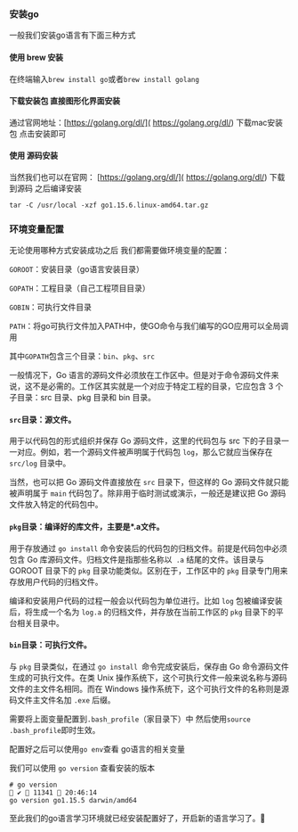 
### 安装go

一般我们安装go语言有下面三种方式

#### 使用 brew 安装

在终端输入`brew install go`或者`brew install golang`

#### 下载安装包 直接图形化界面安装

通过官网地址：[https://golang.org/dl/]( https://golang.org/dl/) 
下载mac安装包 点击安装即可


#### 使用 源码安装

当然我们也可以在官网： [https://golang.org/dl/]( https://golang.org/dl/) 
下载到源码 之后编译安装
```shell
tar -C /usr/local -xzf go1.15.6.linux-amd64.tar.gz
```

### 环境变量配置

无论使用哪种方式安装成功之后  我们都需要做环境变量的配置：

`GOROOT`：安装目录（go语言安装目录）

`GOPATH`：工程目录（自己工程项目目录）

`GOBIN`：可执行文件目录

`PATH`：将go可执行文件加入PATH中，使GO命令与我们编写的GO应用可以全局调用

其中`GOPATH`包含三个目录：`bin`、`pkg`、`src`

一般情况下，Go 语言的源码文件必须放在工作区中。但是对于命令源码文件来说，这不是必需的。工作区其实就是一个对应于特定工程的目录，它应包含 3 个子目录：src 目录、pkg 目录和 bin 目录。


#### `src`目录：源文件。
用于以代码包的形式组织并保存 Go 源码文件，这里的代码包与 src 下的子目录一一对应。例如，若一个源码文件被声明属于代码包 `log`，那么它就应当保存在 `src/log` 目录中。

当然，也可以把 Go 源码文件直接放在 `src` 目录下，但这样的 Go 源码文件就只能被声明属于 `main` 代码包了。除非用于临时测试或演示，一般还是建议把 Go 源码文件放入特定的代码包中。



#### `pkg`目录：编译好的库文件，主要是*.a文件。

用于存放通过 `go install` 命令安装后的代码包的归档文件。前提是代码包中必须包含 Go 库源码文件。归档文件是指那些名称以` .a` 结尾的文件。该目录与 GOROOT 目录下的 `pkg` 目录功能类似。区别在于，工作区中的 `pkg` 目录专门用来存放用户代码的归档文件。

编译和安装用户代码的过程一般会以代码包为单位进行。比如 `log` 包被编译安装后，将生成一个名为 `log.a` 的归档文件，并存放在当前工作区的 `pkg` 目录下的平台相关目录中。



#### `bin`目录：可执行文件。

与 `pkg` 目录类似，在通过 `go install `命令完成安装后，保存由 Go 命令源码文件生成的可执行文件。在类 Unix 操作系统下，这个可执行文件一般来说名称与源码文件的主文件名相同。而在 Windows 操作系统下，这个可执行文件的名称则是源码文件主文件名加 `.exe` 后缀。


需要将上面变量配置到` .bash_profile `（家目录下）中 然后使用`source .bash_profile`即时生效。

配置好之后可以使用`go env`查看 go语言的相关变量

我们可以使用 `go version` 查看安装的版本
```shell
# go version                                                                                                         ✔  11341  20:46:14
go version go1.15.5 darwin/amd64
```

 
至此我们的go语言学习环境就已经安装配置好了，开启新的语言学习了。💪